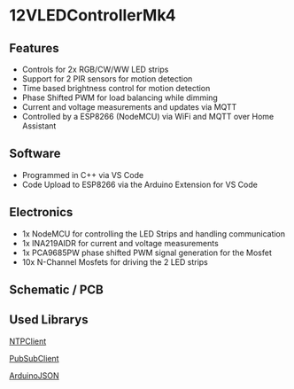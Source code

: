 # 12VLEDControllerMk4

## Features
- Controls for 2x RGB/CW/WW LED strips
- Support for 2 PIR sensors for motion detection
- Time based brightness control for motion detection
- Phase Shifted PWM for load balancing while dimming
- Current and voltage measurements and updates via MQTT
- Controlled by a ESP8266 (NodeMCU) via WiFi and MQTT over Home Assistant

## Software
- Programmed in C++ via VS Code 
- Code Upload to ESP8266 via the Arduino Extension for VS Code

## Electronics
- 1x NodeMCU for controlling the LED Strips and handling communication
- 1x INA219AIDR for current and voltage measurements
- 1x PCA9685PW phase shifted PWM signal generation for the Mosfet
- 10x N-Channel Mosfets for driving the 2 LED strips

## Schematic / PCB

## Used Librarys
[NTPClient](https://github.com/arduino-libraries/NTPClient)

[PubSubClient](https://github.com/knolleary/pubsubclient)

[ArduinoJSON](https://github.com/bblanchon/ArduinoJson)
